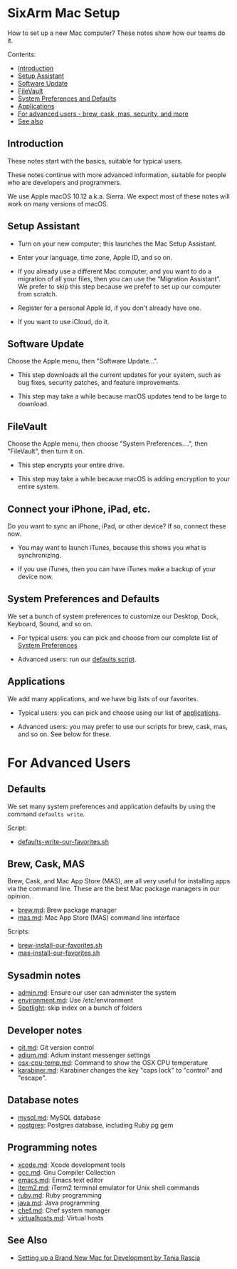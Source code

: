 # SixArm Mac Setup

How to set up a new Mac computer? These notes show how our teams do it.

Contents:

* [Introduction](#introduction)
* [Setup Assistant](#setup-assistant)
* [Software Update](#software-update)
* [FileVault](#filevault)
* [System Preferences and Defaults](#set-system-preferences-and-defaults)
* [Applications](#applications)
* [For advanced users - brew, cask, mas, security, and more](#for-advanced-users)
* [See also](#see-also)


<h2><a name="introduction">Introduction</a></h2>

These notes start with the basics, suitable for typical users.

These notes continue with more advanced information, suitable for people who are developers and programmers.

We use Apple macOS 10.12 a.k.a. Sierra. We expect most of these notes will work on many versions of macOS.


<h2><a name="setup-assistant">Setup Assistant</a></h2>

* Turn on your new computer; this launches the Mac Setup Assistant.

* Enter your language, time zone, Apple ID, and so on.

* If you already use a different Mac computer, and you want to do a migration of all your files, then you can use the “Migration Assistant”. We prefer to skip this step because we prefef to set up our computer from scratch.

* Register for a personal Apple Id, if you don't already have one.

* If you want to use iCloud, do it.


<h2><a name="software-update">Software Update</a></h2>

Choose the Apple menu, then "Software Update...".

* This step downloads all the current updates for your system, such as bug fixes, security patches, and feature improvements.

* This step may take a while because macOS updates tend to be large to download.


<h2><a name="filevault">FileVault</a></h2>

Choose the Apple menu, then choose "System Preferences....", then "FileVault", then turn it on.

* This step encrypts your entire drive.

* This step may take a while because macOS is adding encryption to your entire system.


<h2><a name="connect-your-iphone-ipad-etc">Connect your iPhone, iPad, etc.</a></h2>

Do you want to sync an iPhone, iPad, or other device? If so, connect these now.

* You may want to launch iTunes, because this shows you what is synchronizing.

* If you use iTunes, then you can have iTunes make a backup of your device now.


<h2><a name="system-preferences-and-defaults">System Preferences and Defaults</a></h2>

We set a bunch of system preferences to customize our Desktop, Dock, Keyboard, Sound, and so on.

* For typical users: you can pick and choose from our complete list of <a href="notes/system_preferences.md">System Preferences</a>

* Advanced users: run our <a href="bin/defaults-write-our-favorites.sh">defaults script</a>.


<h2><a name="applications">Applications</a></h2>

We add many applications, and we have big lists of our favorites.

* Typical users: you can pick and choose using our list of <a href="notes/applications.md">applications</a>.

* Advanced users: you may prefer to use our scripts for brew, cask, mas, and so on. See below for these.


# For Advanced Users


## Defaults

We set many system preferences and application defaults by using the command `defaults write`.

Script:

  * <a href="bin/defaults-write-our-favorites.sh">defaults-write-our-favorites.sh</a>


## Brew, Cask, MAS

Brew, Cask, and Mac App Store (MAS), are all very useful for installing apps via the command line. These are the best Mac package managers in our opinion.

  * <a href="notes/brew.md">brew.md</a>: Brew package manager
  * <a href="notes/mas.md">mas.md</a>: Mac App Store (MAS) command line interface

Scripts:

  * <a href="bin/brew-install-our-favorites.sh">brew-install-our-favorites.sh</a>
  * <a href="bin/mas-install-our-favorites.sh">mas-install-our-favorites.sh</a>


## Sysadmin notes

  * <a href="notes/admin.md">admin.md</a>: Ensure our user can administer the system
  * <a href="notes/environment.md">environment.md</a>: Use /etc/environment
  * <a href="notes/spotlight.md">Spotlight</a>: skip index on a bunch of folders


## Developer notes

  * <a href="notes/git.md">git.md</a>: Git version control</a>
  * <a href="notes/adium.md">adium.md</a>: Adium instant messenger settings</a>
  * <a href="notes/osx-cpu-temp.md">osx-cpu-temp.md</a>: Command to show the OSX CPU temperature</a>
  * <a href="notes/karabiner.md">karabiner.md</a>: Karabiner changes the key "caps lock" to "control" and "escape".


## Database notes

  * <a href="notes/mysql.md">mysql.md</a>: MySQL database
  * <a href="notes/postgres.md">postgres</a>: Postgres database, including Ruby pg gem</a>


## Programming notes

  * <a href="notes/xcode.md">xcode.md</a>: Xcode development tools</a>
  * <a href="notes/gcc.md">gcc.md</a>: Gnu Compiler Collection
  * <a href="notes/emacs.md">emacs.md</a>: Emacs text editor</a>
  * <a href="notes/iterm2.md">iterm2.md</a>: iTerm2 terminal emulator for Unix shell commands
  * <a href="notes/ruby.md">ruby.md</a>: Ruby programming
  * <a href="notes/java.md">java.md</a>: Java programming
  * <a href="notes/chef.md">chef.md</a>: Chef system manager
  * <a href="notes/virtualhosts.md">virtualhosts.md</a>: Virtual hosts


<h2><a name="see-also">See Also</a></h2>

* [Setting up a Brand New Mac for Development by Tania Rascia](https://www.taniarascia.com/setting-up-a-brand-new-mac-for-development/)
